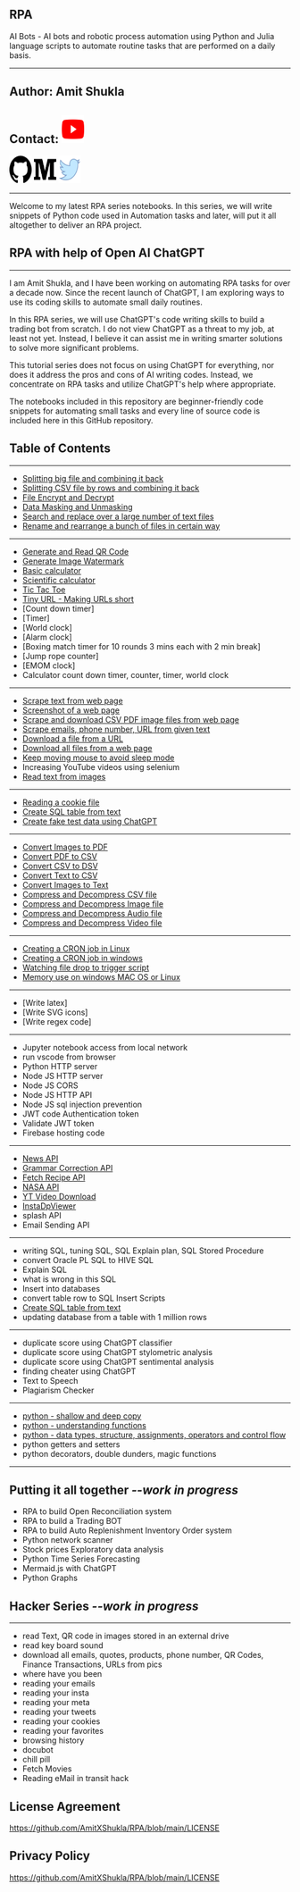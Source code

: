 ## RPA

AI Bots - AI bots and robotic process automation using Python and Julia language scripts to automate routine tasks that are performed on a daily basis.

---

## Author: Amit Shukla

## Contact: [<img src="https://github.com/AmitXShukla/AmitXShukla.github.io/blob/master/assets/icons/youtube.svg" width=40 height=50>](https://youtube.com/@Amit.Shukla)
[<img src="https://github.com/AmitXShukla/AmitXShukla.github.io/blob/master/assets/icons/github.svg" width=40 height=50>](https://github.com/AmitXShukla)
[<img src="https://github.com/AmitXShukla/AmitXShukla.github.io/blob/master/assets/icons/medium.svg" width=40 height=50>](https://medium.com/@Amit_Shukla)
[<img src="https://github.com/AmitXShukla/AmitXShukla.github.io/blob/master/assets/icons/twitter_1.svg" width=40 height=50>](https://twitter.com/ashuklax)

---

Welcome to my latest RPA series notebooks.
In this series, we will write snippets of Python code used in Automation tasks and later, will put it all altogether to deliver an RPA project.

## RPA with help of Open AI ChatGPT

---

I am Amit Shukla, and I have been working on automating RPA tasks for over a decade now. Since the recent launch of ChatGPT, I am exploring ways to use its coding skills to automate small daily routines.

In this RPA series, we will use ChatGPT's code writing skills to build a trading bot from scratch. I do not view ChatGPT as a threat to my job, at least not yet. Instead, I believe it can assist me in writing smarter solutions to solve more significant problems.

This tutorial series does not focus on using ChatGPT for everything, nor does it address the pros and cons of AI writing codes. Instead, we concentrate on RPA tasks and utilize ChatGPT's help where appropriate.

The notebooks included in this repository are beginner-friendly code snippets for automating small tasks and every line of source code is included here in this GitHub repository.

## Table of Contents

---

- [Splitting big file and combining it back](https://github.com/AmitXShukla/RPA/blob/main/notebooks/Splitting%20big%20file%20and%20combining%20it%20back.ipynb)
- [Splitting CSV file by rows and combining it back](https://github.com/AmitXShukla/RPA/blob/main/notebooks/Splitting%20CSV%20file%20by%20rows%20and%20combining%20it%20back.ipynb)
- [File Encrypt and Decrypt](https://github.com/AmitXShukla/RPA/blob/main/notebooks/File%20Encrypt%20and%20Decrypt.ipynb)
- [Data Masking and Unmasking](https://github.com/AmitXShukla/RPA/blob/main/notebooks/Data%20Masking%20and%20Unmasking.ipynb)
- [Search and replace over a large number of text files](https://github.com/AmitXShukla/RPA/blob/main/notebooks/search%20and%20replace%20over%20a%20large%20number%20of%20text%20files.ipynb)
- [Rename and rearrange a bunch of files in certain way](https://github.com/AmitXShukla/RPA/blob/main/notebooks/rename%20and%20rearrange%20a%20bunch%20of%20files%20in%20certain%20way.ipynb)

---

- [Generate and Read QR Code](https://github.com/AmitXShukla/RPA/blob/main/notebooks/Generate%20and%20Read%20QR%20Code.ipynb)
- [Generate Image Watermark](https://github.com/AmitXShukla/RPA/blob/main/notebooks/Generate%20Image%20Watermark.ipynb)
- [Basic calculator](https://github.com/AmitXShukla/RPA/blob/main/notebooks/Basic%20calculator.ipynb)
- [Scientific calculator](https://github.com/AmitXShukla/RPA/blob/main/notebooks/Scientific%20calculator.ipynb)
- [Tic Tac Toe](https://github.com/AmitXShukla/RPA/blob/main/notebooks/Tic%20Tac%20Toe.ipynb)
- [Tiny URL - Making URLs short](https://github.com/AmitXShukla/RPA/blob/main/notebooks/Tiny%20URL%20-%20Making%20URLs%20short.ipynb)
- [Count down timer]
- [Timer]
- [World clock]
- [Alarm clock]
- [Boxing match timer for 10 rounds 3 mins each with 2 min break]
- [Jump rope counter]
- [EMOM clock]
- Calculator count down timer, counter, timer, world clock

---

- [Scrape text from web page](https://github.com/AmitXShukla/RPA/blob/main/notebooks/Scrape%20text%20from%20webpage.ipynb)
- [Screenshot of a web page](https://github.com/AmitXShukla/RPA/blob/main/notebooks/Screenshot%20of%20a%20web%20page.ipynb)
- [Scrape and download CSV PDF image files from web page](https://github.com/AmitXShukla/RPA/blob/main/notebooks/Scrape%20and%20download%20csv%20pdf%20image%20files%20from%20webpage.ipynb)
- [Scrape emails, phone number, URL from given text](https://github.com/AmitXShukla/RPA/blob/main/notebooks/Scrape%20emails%2C%20phone%20number%2C%20url%20from%20given%20text.ipynb)
- [Download a file from a URL](https://github.com/AmitXShukla/RPA/blob/main/notebooks/Download%20a%20file%20from%20a%20url.ipynb)
- [Download all files from a web page](https://github.com/AmitXShukla/RPA/blob/main/notebooks/Download%20all%20files%20from%20a%20webpage.ipynb)
- [Keep moving mouse to avoid sleep mode](https://github.com/AmitXShukla/RPA/blob/main/notebooks/Keep%20moving%20mouse%20to%20avoid%20sleep%20mode.ipynb)
- Increasing YouTube videos using selenium
- [Read text from images](https://github.com/AmitXShukla/RPA/blob/main/notebooks/Read%20text%20from%20images.ipynb)

---

- [Reading a cookie file](https://github.com/AmitXShukla/RPA/blob/main/notebooks/Reading%20a%20cookie%20file.ipynb)
- [Create SQL table from text](https://github.com/AmitXShukla/RPA/blob/main/notebooks/Create%20SQL%20table%20from%20text.ipynb)
- [Create fake test data using ChatGPT](https://github.com/AmitXShukla/RPA/blob/main/notebooks/Create%20fake%20test%20data%20using%20ChatGPT.ipynb)

---

- [Convert Images to PDF](https://github.com/AmitXShukla/RPA/blob/main/notebooks/Convert%20Images%20to%20PDF.ipynb)
- [Convert PDF to CSV](https://github.com/AmitXShukla/RPA/blob/main/notebooks/Convert%20PDF%20to%20CSV.ipynb)
- [Convert CSV to DSV](https://github.com/AmitXShukla/RPA/blob/main/notebooks/Convert%20CSV%20to%20DSV.ipynb)
- [Convert Text to CSV](https://github.com/AmitXShukla/RPA/blob/main/notebooks/Convert%20Text%20to%20CSV.ipynb)
- [Convert Images to Text](https://github.com/AmitXShukla/RPA/blob/main/notebooks/Convert%20Images%20to%20Text.ipynb)
- [Compress and Decompress CSV file](https://github.com/AmitXShukla/RPA/blob/main/notebooks/Compress%20and%20Decompress%20CSV%20file.ipynb)
- [Compress and Decompress Image file](https://github.com/AmitXShukla/RPA/blob/main/notebooks/Compress%20and%20Decompress%20Image%20file.ipynb)
- [Compress and Decompress Audio file](https://github.com/AmitXShukla/RPA/blob/main/notebooks/Compress%20and%20Decompress%20Audio%20file.ipynb)
- [Compress and Decompress Video file](https://github.com/AmitXShukla/RPA/blob/main/notebooks/Compress%20and%20Decompress%20Video%20file.ipynb)

---

- [Creating a CRON job in Linux](https://github.com/AmitXShukla/RPA/blob/main/notebooks/Creating%20a%20CRON%20job%20in%20linux.ipynb)
- [Creating a CRON job in windows](https://github.com/AmitXShukla/RPA/blob/main/notebooks/Creating%20a%20CRON%20job%20in%20windows.ipynb)
- [Watching file drop to trigger script](https://github.com/AmitXShukla/RPA/blob/main/notebooks/Watching%20file%20drop%20to%20trigger%20script.ipynb)
- [Memory use on windows MAC OS or Linux](https://github.com/AmitXShukla/RPA/blob/main/notebooks/Memory%20use%20on%20windows%20MAC%20OS%20or%20Linux.ipynb)

---

- [Write latex]
- [Write SVG icons]
- [Write regex code]

---

- Jupyter notebook access from local network
- run vscode from browser
- Python HTTP server
- Node JS HTTP server
- Node JS CORS
- Node JS HTTP API
- Node JS sql injection prevention
- JWT code Authentication token
- Validate JWT token
- Firebase hosting code

---

- [News API](https://github.com/AmitXShukla/RPA/blob/main/notebooks/News%20API.ipynb)
- [Grammar Correction API](https://github.com/AmitXShukla/RPA/blob/main/notebooks/Grammar%20Correction%20API.ipynb)
- [Fetch Recipe API](https://github.com/AmitXShukla/RPA/blob/main/notebooks/Fetch%20Recipe%20API.ipynb)
- [NASA API](https://github.com/AmitXShukla/RPA/blob/main/notebooks/Nasa%20API.ipynb)
- [YT Video Download](https://github.com/AmitXShukla/RPA/blob/main/notebooks/YT%20Video%20Downloader.ipynb)
- [InstaDpViewer](https://github.com/AmitXShukla/RPA/blob/main/notebooks/InstaDpViewer.ipynb)
- splash API
- Email Sending API

---

- writing SQL, tuning SQL, SQL Explain plan, SQL Stored Procedure
- convert Oracle PL SQL to HIVE SQL
- Explain SQL
- what is wrong in this SQL
- Insert into databases
- convert table row to SQL Insert Scripts
- [Create SQL table from text](https://github.com/AmitXShukla/RPA/blob/main/notebooks/Create%20SQL%20table%20from%20text.ipynb)
- updating database from a table with 1 million rows

---

- duplicate score using ChatGPT classifier
- duplicate score using ChatGPT stylometric analysis
- duplicate score using ChatGPT sentimental analysis
- finding cheater using ChatGPT
- Text to Speech
- Plagiarism Checker

---

- [python - shallow and deep copy](https://github.com/AmitXShukla/RPA/blob/main/notebooks/python%20-%20shallow%20and%20deep%20copy.ipynb)
- [python - understanding functions](https://github.com/AmitXShukla/RPA/blob/main/notebooks/python%20-%20understanding%20functions.ipynb)
- [python - data types, structure, assignments, operators and control flow](https://github.com/AmitXShukla/RPA/blob/main/notebooks/python%20-%20data%20types%20structure%20assignments%20operators%20control%20flow.ipynb)
- python getters and setters
- python decorators, double dunders, magic functions

---
## Putting it all together *--work in progress*


- RPA to build Open Reconciliation system
- RPA to build a Trading BOT
- RPA to build Auto Replenishment Inventory Order system
- Python network scanner
- Stock prices Exploratory data analysis
- Python Time Series Forecasting
- Mermaid.js with ChatGPT
- Python Graphs

## Hacker Series *--work in progress*

---

- read Text, QR code in images stored in an external drive
- read key board sound
- download all emails, quotes, products, phone number, QR Codes, Finance Transactions, URLs from pics
- where have you been
- reading your emails
- reading your insta
- reading your meta
- reading your tweets
- reading your cookies
- reading your favorites
- browsing history
- docubot
- chill pill
- Fetch Movies
- Reading eMail in transit hack

## License Agreement

<https://github.com/AmitXShukla/RPA/blob/main/LICENSE>

## Privacy Policy

<https://github.com/AmitXShukla/RPA/blob/main/LICENSE>

